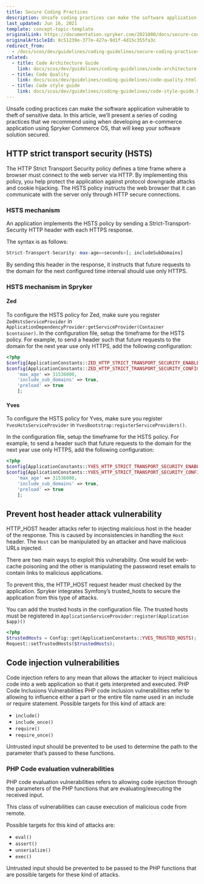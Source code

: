 ```yaml
---
title: Secure Coding Practices
description: Unsafe coding practices can make the software application vulnerable to theft of sensitive data. In this article, we’ll present a series of coding practices that we recommend using when developing an e-commerce application using Spryker Commerce OS, that will keep your software solution secured.
last_updated: Jun 16, 2021
template: concept-topic-template
originalLink: https://documentation.spryker.com/2021080/docs/secure-coding-practices
originalArticleId: 8c51239e-377e-427a-9d1f-4d15c355fa3c
redirect_from:
  - /docs/scos/dev/guidelines/coding-guidelines/secure-coding-practices.html
related:
  - title: Code Architecture Guide
    link: docs/scos/dev/guidelines/coding-guidelines/code-architecture-guide.html
  - title: Code Quality
    link: docs/scos/dev/guidelines/coding-guidelines/code-quality.html
  - title: Code style guide
    link: docs/scos/dev/guidelines/coding-guidelines/code-style-guide.html
---
```


Unsafe coding practices can make the software application vulnerable to theft of sensitive data. In this article, we’ll present a series of coding practices that we recommend using when developing an e-commerce application using Spryker Commerce OS, that will keep your software solution secured.

## HTTP strict transport security (HSTS)

The HTTP Strict Transport Security policy defines a time frame where a browser must connect to the web server via HTTP. By implementing this policy, you help protect the application against protocol downgrade attacks and cookie hijacking. The HSTS policy instructs the web browser that it can communicate with the server only through HTTP secure connections.

### HSTS mechanism

An application implements the HSTS policy by sending a Strict-Transport-Security HTTP header with each HTTPS response.

The syntax is as follows:

```php
Strict-Transport-Security: max-age=<seconds>[; includeSubDomains]
```

By sending this header in the response, it instructs that future requests to the domain for the next configured time interval should use only HTTPS.

### HSTS mechanism in Spryker

#### Zed

To configure the HSTS policy for Zed, make sure you register `ZedHstsServiceProvider` in `ApplicationDependencyProvider:getServiceProvider(Container $container)`. In the configuration file, setup the timeframe for the HSTS policy. For example, to send a header such that future requests to the domain for the next year use only HTTPS, add the following configuration:

```php
<?php
$config[ApplicationConstants::ZED_HTTP_STRICT_TRANSPORT_SECURITY_ENABLED] = true;
$config[ApplicationConstants::ZED_HTTP_STRICT_TRANSPORT_SECURITY_CONFIG] = [
    'max_age' => 31536000,
    'include_sub_domains' => true,
    'preload' => true
    ];
```

#### Yves

To configure the HSTS policy for Yves, make sure you register `YvesHstsServiceProvider` in `YvesBootstrap:registerServiceProviders()`.

In the configuration file, setup the timeframe for the HSTS policy. For example, to send a header such that future requests to the domain for the next year use only HTTPS, add the following configuration:

```php
<?php
$config[ApplicationConstants::YVES_HTTP_STRICT_TRANSPORT_SECURITY_ENABLED] = true;
$config[ApplicationConstants::YVES_HTTP_STRICT_TRANSPORT_SECURITY_CONFIG] = [
    'max_age' => 31536000,
    'include_sub_domains' => true,
    'preload' => true
    ];
```

## Prevent host header attack vulnerability

HTTP_HOST header attacks refer to injecting malicious host in the header of the response. This is caused by inconsistencies in handling the `Host` header. The `Host` can be manipulated by an attacker and have malicious URLs injected.

There are two main ways to exploit this vulnerability. One would be web-cache poisoning and the other is manipulating the password reset emails to contain links to malicious applications.

To prevent this, the HTTP_HOST request header must checked by the application. Spryker integrates Symfony’s trusted_hosts to secure the application from this type of attacks.

You can add the trusted hosts in the configuration file. The trusted hosts must be registered in `ApplicationServiceProvider:register(Application $app)()`

```php
<?php
$trustedHosts = Config::get(ApplicationConstants::YVES_TRUSTED_HOSTS);
Request::setTrustedHosts($trustedHosts);
```

## Code injection vulnerabilities

Code injection refers to any mean that allows the attacker to inject malicious code into a web application so that it gets interpreted and executed. PHP Code Inclusions Vulnerabilities PHP code inclusion vulnerabilities refer to allowing to influence either a part or the entire file name used in an include or require statement. Possible targets for this kind of attack are:

* `include()`
* `include_once()`
* `require()`
* `require_once()`

Untrusted input should be prevented to be used to determine the path to the parameter that’s passed to these functions.

### PHP Code evaluation vulnerabilities

PHP code evaluation vulnerabilities refers to allowing code injection through the parameters of the PHP functions that are evaluating/executing the received input.

This class of vulnerabilities can cause execution of malicious code from remote.

Possible targets for this kind of attacks are:

* `eval()`
* `assert()`
* `unserialize()`
* `exec()`

Untrusted input should be prevented to be passed to the PHP functions that are possible targets for these kind of attacks.
